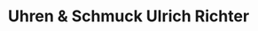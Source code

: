 ---
title: "Uhren & Schmuck Ulrich Richter"
url: /zwickau/uhren-und-schmuck-ulrich-richter/
shop: Uhren
---